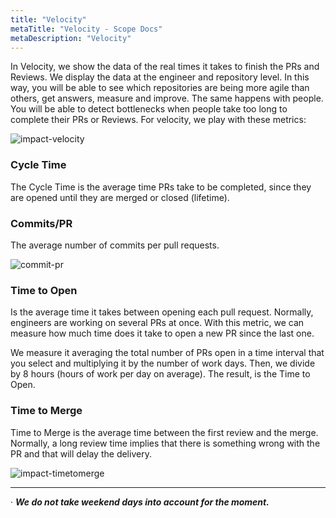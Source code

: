 ```yaml
---
title: "Velocity"
metaTitle: "Velocity - Scope Docs"
metaDescription: "Velocity"
---
```


In Velocity, we show the data of the real times it takes to finish the PRs and Reviews. We display the data at the engineer and repository level. In this way, you will be able to see which repositories are being more agile than others, get answers, measure and improve. The same happens with people. You will be able to detect bottlenecks when people take too long to complete their PRs or Reviews. For velocity, we play with these metrics:

![impact-velocity](https://user-images.githubusercontent.com/48650098/81055893-e765ca80-8ec9-11ea-938b-92aaa81bcc25.png)


### Cycle Time

The Cycle Time is the average time PRs take to be completed, since they are opened until they are merged or closed (lifetime).

### Commits/PR

The average number of commits per pull requests. 

![commit-pr](https://user-images.githubusercontent.com/48650098/81056091-3d3a7280-8eca-11ea-9edb-66fa9765193a.png)

### Time to Open

Is the average time it takes between opening each pull request. Normally, engineers are working on several PRs at once. With this metric, we can measure how much time does it take to open a new PR since the last one.

We measure it averaging the total number of PRs open in a time interval that you select and multiplying it by the number of work days. Then, we divide by 8 hours (hours of work per day on average). The result, is the Time to Open.

### Time to Merge

Time to Merge is the average time between the first review and the merge. Normally, a long review time implies that there is something wrong with the PR and that will delay the delivery.

![impact-timetomerge](https://user-images.githubusercontent.com/48650098/81056041-26941b80-8eca-11ea-87b6-a75984a8ccaa.png)

---

· ***We do not take weekend days into account for the moment.***